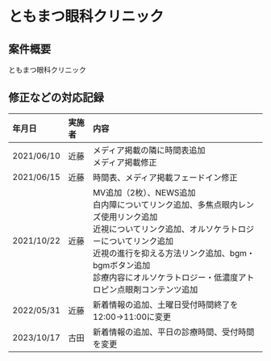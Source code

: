 # ともまつ眼科クリニック

## 案件概要
ともまつ眼科クリニック

## 修正などの対応記録

| 年月日     | 実施者 | 内容                                                                                                                                                                                                                                              |
| :--------- | :----- | :------------------------------------------------------------------------------------------------------------------------------------------------------------------------------------------------------------------------------------------------ |
| 2021/06/10 | 近藤   | メディア掲載の隣に時間表追加<br>メディア掲載修正                                                                                                                                                                           |
| 2021/06/15 | 近藤   | 時間表、メディア掲載フェードイン修正                                                                                                                                                                           |
| 2021/10/22 | 近藤   | MV追加（2枚）、NEWS追加<br>白内障についてリンク追加、多焦点眼内レンズ使用リンク追加<br>近視についてリンク追加、オルソケラトロジーについてリンク追加<br>近視の進行を抑える方法リンク追加、bgm・bgmボタン追加<br>診療内容にオルソケラトロジー・低濃度アトロピン点眼剤コンテンツ追加                                                                                                                                                                           |
| 2022/05/31 | 近藤   | 新着情報の追加、土曜日受付時間終了を12:00→11:00に変更|
| 2023/10/17 | 古田   | 新着情報の追加、平日の診療時間、受付時間を変更|